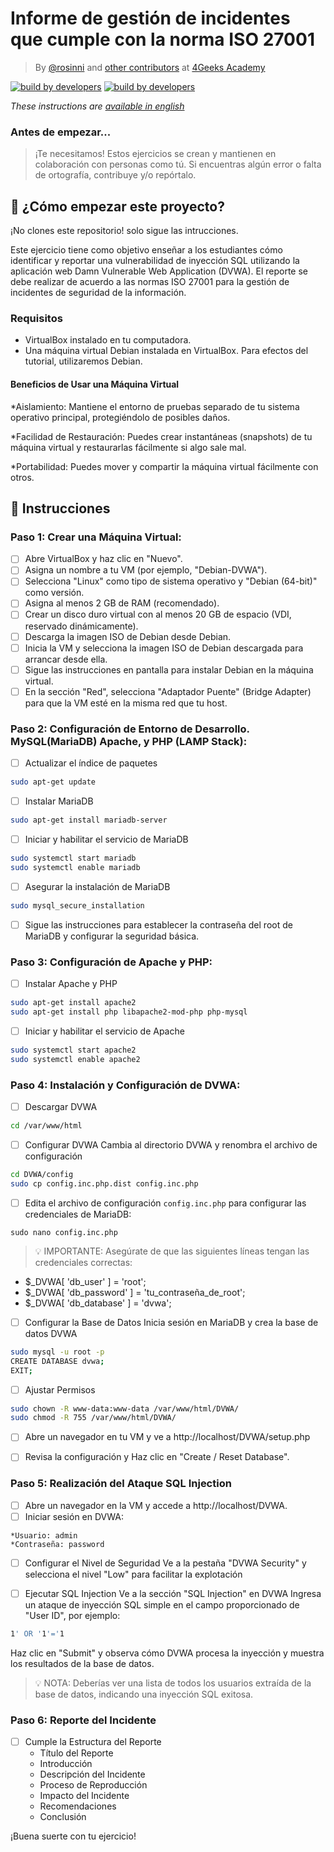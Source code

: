 #  Informe de gestión de incidentes que cumple con la norma ISO 27001
<!-- hide -->

> By [@rosinni](https://github.com/rosinni) and [other contributors](https://github.com/4GeeksAcademy/deploying-wordpress-debian/graphs/contributors) at [4Geeks Academy](https://4geeksacademy.co/)

[![build by developers](https://img.shields.io/badge/build_by-Developers-blue)](https://4geeks.com)
[![build by developers](https://img.shields.io/twitter/follow/4geeksacademy?style=social&logo=twitter)](https://twitter.com/4geeksacademy)

*These instructions are [available in english](https://github.com/breatheco-de/installing-kali-linux-on-virtual-machine/blob/main/README.md)*
<!-- endhide -->


<!-- hide -->


### Antes de empezar...

> ¡Te necesitamos! Estos ejercicios se crean y mantienen en colaboración con personas como tú. Si encuentras algún error o falta de ortografía, contribuye y/o repórtalo.

<!-- endhide -->

## 🌱 ¿Cómo empezar este proyecto?

¡No clones este repositorio! solo sigue las intrucciones.

Este ejercicio tiene como objetivo enseñar a los estudiantes cómo identificar y reportar una vulnerabilidad de inyección SQL utilizando la aplicación web Damn Vulnerable Web Application (DVWA). El reporte se debe realizar de acuerdo a las normas ISO 27001 para la gestión de incidentes de seguridad de la información.

### Requisitos

* VirtualBox instalado en tu computadora.
* Una máquina virtual Debian instalada en VirtualBox. Para efectos del tutorial, utilizaremos Debian.

#### Beneficios de Usar una Máquina Virtual

*Aislamiento: Mantiene el entorno de pruebas separado de tu sistema operativo principal, protegiéndolo de posibles daños.

*Facilidad de Restauración: Puedes crear instantáneas (snapshots) de tu máquina virtual y restaurarlas fácilmente si algo sale mal.

*Portabilidad: Puedes mover y compartir la máquina virtual fácilmente con otros.

## 📝 Instrucciones

### Paso 1: Crear una Máquina Virtual:
- [ ] Abre VirtualBox y haz clic en "Nuevo".
- [ ] Asigna un nombre a tu VM (por ejemplo, "Debian-DVWA").
- [ ] Selecciona "Linux" como tipo de sistema operativo y "Debian (64-bit)" como versión.
- [ ] Asigna al menos 2 GB de RAM (recomendado).
- [ ] Crear un disco duro virtual con al menos 20 GB de espacio (VDI, reservado dinámicamente).
- [ ] Descarga la imagen ISO de Debian desde Debian.
- [ ] Inicia la VM y selecciona la imagen ISO de Debian descargada para arrancar desde ella.
- [ ] Sigue las instrucciones en pantalla para instalar Debian en la máquina virtual.
- [ ] En la sección "Red", selecciona "Adaptador Puente" (Bridge Adapter) para que la VM esté en la misma red que tu host.

### Paso 2: Configuración de Entorno de Desarrollo.  MySQL(MariaDB) Apache, y PHP (LAMP Stack):
- [ ] Actualizar el índice de paquetes
```sh
sudo apt-get update
```
- [ ] Instalar MariaDB
```sh
sudo apt-get install mariadb-server
```
- [ ] Iniciar y habilitar el servicio de MariaDB
```sh
sudo systemctl start mariadb 
sudo systemctl enable mariadb
```
- [ ] Asegurar la instalación de MariaDB
```sh
sudo mysql_secure_installation
```
- [ ] Sigue las instrucciones para establecer la contraseña del root de MariaDB y configurar la seguridad básica.


### Paso 3: Configuración de Apache y PHP:
- [ ] Instalar Apache y PHP
```sh
sudo apt-get install apache2 
sudo apt-get install php libapache2-mod-php php-mysql
```
- [ ] Iniciar y habilitar el servicio de Apache
```sh
sudo systemctl start apache2 
sudo systemctl enable apache2
```

### Paso 4: Instalación y Configuración de DVWA:
- [ ] Descargar DVWA
```sh
cd /var/www/html 

```
- [ ] Configurar DVWA
Cambia al directorio DVWA y renombra el archivo de configuración
```sh
cd DVWA/config 
sudo cp config.inc.php.dist config.inc.php
```
- [ ] Edita el archivo de configuración `config.inc.php` para configurar las credenciales de MariaDB:
```ssh
sudo nano config.inc.php
```
> 💡 IMPORTANTE: Asegúrate de que las siguientes líneas tengan las credenciales correctas:
* $_DVWA[ 'db_user' ] = 'root';
* $_DVWA[ 'db_password' ] = 'tu_contraseña_de_root'; 
* $_DVWA[ 'db_database' ] = 'dvwa';

- [ ] Configurar la Base de Datos
Inicia sesión en MariaDB y crea la base de datos DVWA
```sh
sudo mysql -u root -p 
CREATE DATABASE dvwa; 
EXIT;
```
- [ ] Ajustar Permisos
```sh
sudo chown -R www-data:www-data /var/www/html/DVWA/
sudo chmod -R 755 /var/www/html/DVWA/
```
- [ ] Abre un navegador en tu VM y ve a http://localhost/DVWA/setup.php
- [ ] Revisa la configuración y Haz clic en "Create / Reset Database".


### Paso 5: Realización del Ataque SQL Injection
- [ ] Abre un navegador en la VM y accede a http://localhost/DVWA.
- [ ] Iniciar sesión en DVWA:
```
*Usuario: admin
*Contraseña: password
```
- [ ] Configurar el Nivel de Seguridad
Ve a la pestaña "DVWA Security" y selecciona el nivel "Low" para facilitar la explotación

- [ ] Ejecutar SQL Injection
Ve a la sección "SQL Injection" en DVWA
Ingresa un ataque de inyección SQL simple en el campo proporcionado de "User ID", por ejemplo:
```sh
1' OR '1'='1
```
Haz clic en "Submit" y observa cómo DVWA procesa la inyección y muestra los resultados de la base de datos. 
> 💡 NOTA: Deberías ver una lista de todos los usuarios extraída de la base de datos, indicando una inyección SQL exitosa.

### Paso 6: Reporte del Incidente
- [ ] Cumple la Estructura del Reporte
  * Título del Reporte
  * Introducción
  * Descripción del Incidente
  * Proceso de Reproducción
  * Impacto del Incidente
  * Recomendaciones
  * Conclusión

 ¡Buena suerte con tu ejercicio!